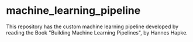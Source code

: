 # machine_learning_pipeline
This repository has the custom machine learning pipeline developed by reading the Book "Building Machine Learning Pipelines", by Hannes Hapke.
